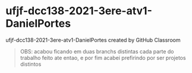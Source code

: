 # ufjf-dcc138-2021-3ere-atv1-DanielPortes
ufjf-dcc138-2021-3ere-atv1-DanielPortes created by GitHub Classroom
> OBS: acabou ficando em duas branchs distintas cada parte do trabalho feito ate entao, e por fim acabei prefirindo por ser projetos distintos
